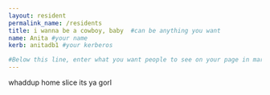 ```yaml
---
layout: resident
permalink_name: /residents
title: i wanna be a cowboy, baby  #can be anything you want
name: Anita #your name
kerb: anitadb1 #your kerberos

#Below this line, enter what you want people to see on your page in markdown
---
```

whaddup home slice
its ya gorl

